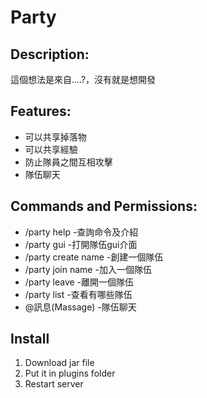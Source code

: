 # Party
## Description:
這個想法是來自....?，沒有就是想開發

## Features:
 - 可以共享掉落物
 - 可以共享經驗
 - 防止隊員之間互相攻擊
 - 隊伍聊天

## Commands and Permissions:
- /party help -查詢命令及介紹
- /party gui -打開隊伍gui介面
- /party create name -創建一個隊伍
- /party join name -加入一個隊伍
- /party leave -離開一個隊伍
- /party list -查看有哪些隊伍
- @訊息(Massage) -隊伍聊天

## Install
1. Download jar file
2. Put it in plugins folder
3. Restart server
